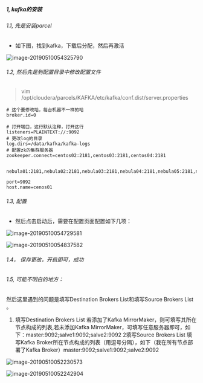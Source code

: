 ##### 1, kafka的安装

######  1.1, 先是安装parcel

* 如下图，找到kafka，下载后分配，然后再激活

![image-20190510054325790](https://learningnotebookv1-1302566743.cos.ap-nanjing.myqcloud.com/img/image-20190510054325790.png)



###### 1.2, 然后先是到配置目录中修改配置文件

> vim /opt/cloudera/parcels/KAFKA/etc/kafka/conf.dist/server.properties

```properties
# 这个要修改哈，每台机器不一样的哈
broker.id=0

# 打开端口，这行默认注释，打开这行
listeners=PLAINTEXT://:9092
# 更改log的目录
log.dirs=/data/kafka/kafka-logs
# 配置zk的集群服务器
zookeeper.connect=centos02:2181,centos03:2181,centos04:2181


nebula01:2181,nebula02:2181,nebula03:2181,nebula04:2181,nebula05:2181,nebula06:2181,nebula07:2181

port=9092
host.name=cenos01
```



###### 1.3, 配置

* 然后点击启动后，需要在配置页面配置如下几项：

![image-20190510054729581](https://learningnotebookv1-1302566743.cos.ap-nanjing.myqcloud.com/img/image-20190510054729581.png)

![image-20190510054837582](https://learningnotebookv1-1302566743.cos.ap-nanjing.myqcloud.com/img/image-20190510054837582.png)



###### 1.4， 保存更改，开启即可，成功

###### 1.5, 可能不明白的地方：

然后这里遇到的问题是填写Destination Brokers List和填写Source Brokers List 。

1. 填写Destination Brokers List 
若添加了Kafka MirrorMaker，则可填写其所在节点构成的列表,若未添加Kafka MirrorMaker，可填写任意服务器即可，如下：master:9092;salve1:9092;salve2:9092
2填写Source Brokers List 
填写Kafka Broker所在节点构成的列表（用逗号分隔），如下（我在所有节点部署了Kafka Broker）master:9092;salve1:9092;salve2:9092

![image-20190510052230573](https://learningnotebookv1-1302566743.cos.ap-nanjing.myqcloud.com/img/image-20190510052230573.png)

![image-20190510052242904](https://learningnotebookv1-1302566743.cos.ap-nanjing.myqcloud.com/img/image-20190510052242904.png)







